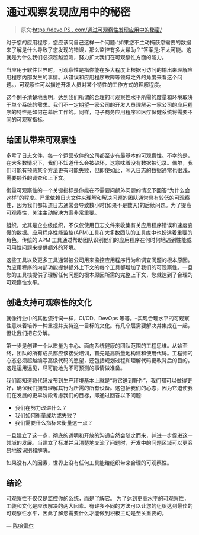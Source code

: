 # 通过观察发现应用中的秘密

> 原文:[https://devo PS . com/通过可观察性发现应用中的秘密/](https://devops.com/uncover-the-secrets-in-your-apps-through-observability/)

对于您的应用程序，您应该问自己这样一个问题:“如果您不主动捕获您需要的数据来了解是什么导致了您发现的错误，那么监控有多大帮助？”答案是:不太可能。这就是为什么我们必须超越监测，努力扩大我们在可观察性方面的能力。

当应用于软件世界时，可观察性是指你能在多大程度上根据可访问的输出来理解应用程序内部发生的事情。从错误和应用程序故障等领域之外的角度来看这个问题。，可观察性可以描述开发人员对某个特性的工作方式的理解程度。

这个例子清楚地表明，达到我们所谓的合理的可观察性水平所需的度量和环境取决于单个系统的需求。我们不一定期望一家公司的开发人员理解另一家公司的应用程序的特性是如何在幕后工作的。同样，电子商务应用程序和医疗保健系统将需要不同的可观察指标。

## **给团队带来可观察性**

多亏了日志文件，每一个运营软件的公司都至少有最基本的可观察性。不幸的是，在大多数情况下，我们不知道什么会被破坏，这意味着没有数据被记录。偶尔，我们可能有预感某个方法更有可能失败，但即使如此，写入日志的数据通常也很浅，需要额外的调查和上下文。

衡量可观察性的一个关键指标是你能在不需要问额外问题的情况下回答“为什么会这样”的程度。严重依赖日志文件来理解和解决问题的团队通常具有较低的可观察性，因为我们都知道日志通常会导致数小时(如果不是数天)的后续问题。为了提高可观察性，关注主动解决方案非常重要。

组织，尤其是企业级组织，不仅仅使用日志文件来收集有关应用程序错误和速度变慢的数据。应用程序性能监控(APM)工具在大多数团队的工具库中也扮演着重要的角色。传统的 APM 工具通过帮助团队识别他们的应用程序在何时何地遇到性能或可用性问题来提供额外的环境。

这些工具以及更多工具通常被公司用来监控应用程序行为和调查问题的根本原因。为应用程序的内部功能提供额外上下文的每个工具都增加了我们的可观察性。一旦您的工具栈提供了理解任何问题的根本原因所需的完整上下文，您就达到了合理的可观察性水平。

## **创造支持可观察性的文化**

就像行业中的其他流行词一样，CI/CD、DevOps 等等。–实现合理水平的可观察性意味着培养一种重视并支持这一目标的文化。有几个层需要解决并集成在一起，但让我们把它分解。

第一步是创建一个以质量为中心、面向系统健康的团队范围的工程思维。从始至终，团队的所有成员都应该接受培训，首先是高质量地构建和使用代码。工程师的心态必须超越编写高级代码的愿望，还包括规划过程和理解代码更改背后的目的。这是运用远见，尽可能地为不可预测的事情做准备。

我们都知道将代码发布到生产环境基本上就是“将它送到野外”，我们都可以做得更好，确保我们拥有理解其行为所需的所有设备。这包括我们的心态，因为它迫使我们在发展的更早阶段考虑我们的目标，即通过回答以下问题:

*   我们在努力改进什么？
*   我们如何衡量成功或失败？
*   我们需要什么指标来衡量这一点？

一旦建立了这一点，彻底的透明和开放的沟通自然会随之而来，并进一步促进这一领域的发展。当建立了标准并且清楚地交流了问题时，开发中的问题区域可以更容易地被识别和解决。

如果没有人的因素，世界上没有任何工具能给组织带来合理的可观察性。

## **结论**

可观察性不仅仅是监控你的系统，而是了解它。 为了达到更高水平的可观察性，工装和文化是应该解决的两大因素。有许多不同的方法可以让您的组织达到最佳的可观察性水平，因此了解您需要什么才能做到积极主动是至关重要的。

— [陈哈雷尔](https://devops.com/author/chen-harel/)
